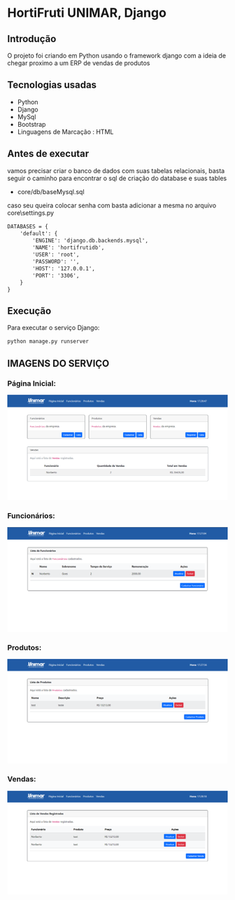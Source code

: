 # HortiFruti UNIMAR, Django

## Introdução

O projeto foi criando em Python usando o framework django com a ideia de chegar proximo a um ERP de vendas de produtos

## Tecnologias usadas

- Python
- Django
- MySql
- Bootstrap
- Linguagens de Marcação : HTML

## Antes de executar

vamos precisar criar o banco de dados com suas tabelas relacionais, basta seguir o caminho para encontrar o sql de criação do database e suas tables

- core/db/baseMysql.sql

caso seu queira colocar senha com basta adicionar a mesma no arquivo core\settings.py

```
DATABASES = {
    'default': {
        'ENGINE': 'django.db.backends.mysql',
        'NAME': 'hortifrutidb',
        'USER': 'root',
        'PASSWORD': '',
        'HOST': '127.0.0.1',
        'PORT': '3306',
    }
}
```

## Execução

Para executar o serviço Django:

```bash
python manage.py runserver
```

## IMAGENS DO SERVIÇO

### Página Inicial:

![home](erp\static\erp\img\home.png)

### Funcionários:

![collaborators](erp\static\erp\img\funcionarios.png)

### Produtos:

![products](erp\static\erp\img\produtos.png)

### Vendas:

![sales](erp\static\erp\img\vendas.png)



